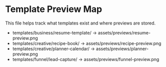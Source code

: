# Template Preview Map

This file helps track what templates exist and where previews are stored.

- templates/business/resume-template/ -> assets/previews/resume-preview.png
- templates/creative/recipe-book/ -> assets/previews/recipe-preview.png
- templates/creative/planner-calendar/ -> assets/previews/planner-preview.png
- templates/funnel/lead-capture/ -> assets/previews/funnel-preview.png
